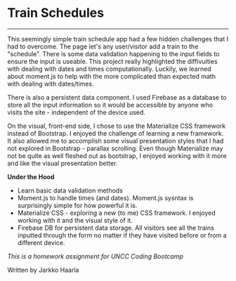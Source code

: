 # Train Schedules
-------

This seemingly simple train schedule app had a few hidden challenges that I had to overcome. The page let's any user/visitor add a train to the "schedule". There is some data validation happening to the input fields to ensure the input is useable.  This project really highlighted the diffivulties with dealing with dates and times computationally. Luckily, we learned about moment.js to help with the more complicated than expected math with dealing with dates/times. 

There is also a persistent data component. I used Firebase as a database to store all the input information so it would be accessible by anyone who visits the site - independent of the device used. 

On the visual, front-end side, I chose to use the Materialize CSS framework instead of Bootstrap. I enjoyed the challenge of learning a new framework. It also allowed me to accomplish some visual presentation styles that I had not explored in Bootstrap - parallax scrolling. Even though Materialize may not be quite as well fleshed out as bootstrap, I enjoyed working with it more and like the visual presentation better. 

**Under the Hood**

- Learn basic data validation methods
- Moment.js to handle times (and dates). Moment.js sysntax is surprisingly simple for how powerful it is. 
- Materialize CSS - exploring a new (to me) CSS framework. I enjoyed working with it and the visual style of it.
- Firebase DB for persistent data storage. All visitors see all the trains inputted through the form no matter if they have visited before or from a different device. 

*This is a homework assignment for UNCC Coding Bootcamp*

Written by Jarkko Haarla

